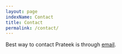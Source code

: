 ```yaml
---
layout: page
indexName: Contact
title: Contact
permalink: /contact/
---
```


Best way to contact Prateek is through <a href="mailto:contact@srivastavaprateek.com">email</a>.
